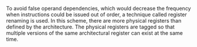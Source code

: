 
To avoid false operand dependencies, which would decrease the frequency when instructions could be issued out of order, a technique called register renaming is used. In this scheme, there are more physical registers than defined by the architecture. The physical registers are tagged so that multiple versions of the same architectural register can exist at the same time.